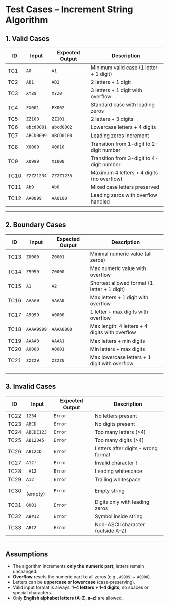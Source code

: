 # Test Cases – Increment String Algorithm

## 1. Valid Cases

| **ID** | **Input**   | **Expected Output** | **Description** |
|--------|-------------|---------------------|-----------------|
| TC1    | `A0`        | `A1`                | Minimum valid case (1 letter + 1 digit) |
| TC2    | `AB1`       | `AB2`               | 2 letters + 1 digit |
| TC3    | `XYZ9`      | `XYZ0`              | 3 letters + 1 digit with overflow |
| TC4    | `FX001`     | `FX002`             | Standard case with leading zeros |
| TC5    | `ZZ100`     | `ZZ101`             | 2 letters + 3 digits |
| TC6    | `abcd0001`  | `abcd0002`          | Lowercase letters + 4 digits |
| TC7    | `ABCD0099`  | `ABCD0100`          | Leading zeros increment |
| TC8    | `X0009`     | `X0010`             | Transition from 1-digit to 2-digit number |
| TC9    | `X0999`     | `X1000`             | Transition from 3-digit to 4-digit number |
| TC10   | `ZZZZ1234`  | `ZZZZ1235`          | Maximum 4 letters + 4 digits (no overflow) |
| TC11   | `Ab9`       | `Ab0`               | Mixed case letters preserved |
| TC12   | `AA0099`    | `AA0100`            | Leading zeros with overflow handled |

---

## 2. Boundary Cases

| **ID** | **Input**     | **Expected Output** | **Description** |
|--------|---------------|---------------------|-----------------|
| TC13   | `Z0000`       | `Z0001`             | Minimal numeric value (all zeros) |
| TC14   | `Z9999`       | `Z0000`             | Max numeric value with overflow |
| TC15   | `A1`          | `A2`                | Shortest allowed format (1 letter + 1 digit) |
| TC16   | `AAAA9`       | `AAAA0`             | Max letters + 1 digit with overflow |
| TC17   | `A9999`       | `A0000`             | 1 letter + max digits with overflow |
| TC18   | `AAAA9999`    | `AAAA0000`          | Max length: 4 letters + 4 digits with overflow |
| TC19   | `AAAA0`       | `AAAA1`             | Max letters + min digits |
| TC20   | `A0000`       | `A0001`             | Min letters + max digits |
| TC21   | `zzzz9`       | `zzzz0`             | Max lowercase letters + 1 digit with overflow |

---

## 3. Invalid Cases

| **ID** | **Input**     | **Expected Output** | **Description** |
|--------|---------------|---------------------|-----------------|
| TC22   | `1234`        | `Error`             | No letters present |
| TC23   | `ABCD`        | `Error`             | No digits present |
| TC24   | `ABCDE123`    | `Error`             | Too many letters (>4) |
| TC25   | `AB12345`     | `Error`             | Too many digits (>4) |
| TC26   | `AB12CD`      | `Error`             | Letters after digits – wrong format |
| TC27   | `A12!`        | `Error`             | Invalid character `!` |
| TC28   | ` A12`        | `Error`             | Leading whitespace |
| TC29   | `A12 `        | `Error`             | Trailing whitespace |
| TC30   | `` (empty)    | `Error`             | Empty string |
| TC31   | `0001`        | `Error`             | Digits only with leading zeros |
| TC32   | `AB#12`       | `Error`             | Symbol inside string |
| TC33   | `ĄB12`        | `Error`             | Non-ASCII character (outside A–Z) |

---

## Assumptions

- The algorithm increments **only the numeric part**; letters remain unchanged.  
- **Overflow** resets the numeric part to all zeros (e.g., `A9999 → A0000`).  
- Letters can be **uppercase or lowercase** (case-preserving).  
- Valid input format is always: **1–4 letters + 1–4 digits**, no spaces or special characters.  
- Only **English alphabet letters (A–Z, a–z)** are allowed.  

